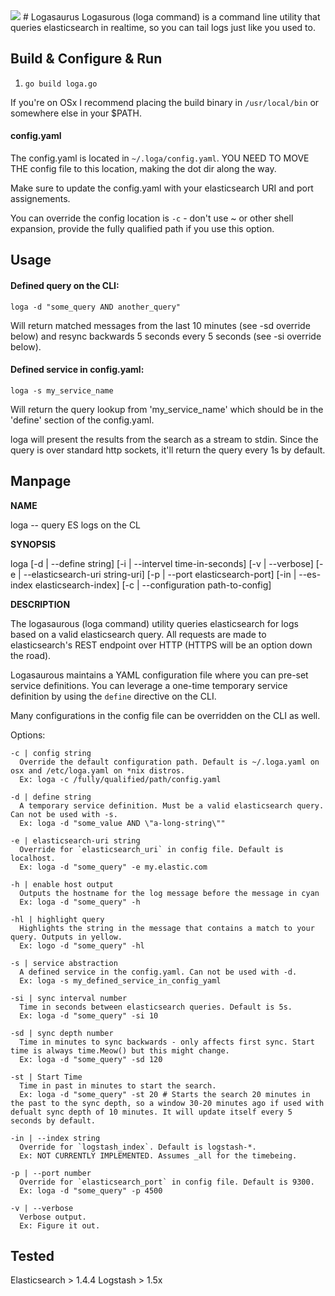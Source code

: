 <img style="float: center;" src="https://dl.dropboxusercontent.com/u/77193293/logasaurous.png">
# Logasaurus 
Logasurous (loga command) is a command line utility that queries elasticsearch in realtime, so you can tail logs just like you used to. 

## Build & Configure & Run

1. ```go build loga.go```

If you're on OSx I recommend placing the build binary in `/usr/local/bin` or somewhere else in your $PATH. 

#### config.yaml
The config.yaml is located in ```~/.loga/config.yaml```. YOU NEED TO MOVE THE config file to this location, making the dot dir along the way.

Make sure to update the config.yaml with your elasticsearch URI and port assignements.

You can override the config location is `-c` - don't use ~ or other shell expansion, provide the fully qualified path if you use this option.

## Usage

#### Defined query on the CLI:

```loga -d "some_query AND another_query"```

Will return matched messages from the last 10 minutes (see -sd override below) and resync backwards 5 seconds every 5 seconds (see -si override below).

#### Defined service in config.yaml:

```loga -s my_service_name```

Will return the query lookup from 'my_service_name' which should be in the 'define' section of the config.yaml.

loga will present the results from the search as a stream to stdin. Since the query is over standard http sockets, it'll return the query every 1s by default.

## Manpage

**NAME**
  
loga -- query ES logs on the CL

**SYNOPSIS**

loga [-d | --define string] [-i | --intervel time-in-seconds] [-v | --verbose] [-e | --elasticsearch-uri string-uri] [-p | --port elasticsearch-port] [-in | --es-index elasticsearch-index] [-c | --configuration path-to-config]

**DESCRIPTION**

The logasaurous (loga command) utility queries elasticsearch for logs based on a valid elasticsearch query. All requests are made to elasticsearch's REST endpoint over HTTP (HTTPS will be an option down the road). 

Logasaurous maintains a YAML configuration file where you can pre-set service definitions. You can leverage a one-time temporary service definition by using the ```define``` directive on the CLI.  

Many configurations in the config file can be overridden on the CLI as well. 

  Options:

    -c | config string
      Override the default configuration path. Default is ~/.loga.yaml on osx and /etc/loga.yaml on *nix distros. 
      Ex: loga -c /fully/qualified/path/config.yaml

    -d | define string
      A temporary service definition. Must be a valid elasticsearch query. Can not be used with -s.
      Ex: loga -d "some_value AND \"a-long-string\""

    -e | elasticsearch-uri string
      Override for `elasticsearch_uri` in config file. Default is localhost.
      Ex: loga -d "some_query" -e my.elastic.com

    -h | enable host output
      Outputs the hostname for the log message before the message in cyan
      Ex: loga -d "some_query" -h

    -hl | highlight query
      Highlights the string in the message that contains a match to your query. Outputs in yellow.
      Ex: logo -d "some_query" -hl

    -s | service abstraction
      A defined service in the config.yaml. Can not be used with -d.
      Ex: loga -s my_defined_service_in_config_yaml

    -si | sync interval number
      Time in seconds between elasticsearch queries. Default is 5s.
      Ex: loga -d "some_query" -si 10

    -sd | sync depth number
      Time in minutes to sync backwards - only affects first sync. Start time is always time.Meow() but this might change. 
      Ex: loga -d "some_query" -sd 120

    -st | Start Time
      Time in past in minutes to start the search.
      Ex: loga -d "some_query" -st 20 # Starts the search 20 minutes in the past to the sync depth, so a window 30-20 minutes ago if used with defualt sync depth of 10 minutes. It will update itself every 5 seconds by default.

    -in | --index string
      Override for `logstash_index`. Default is logstash-*.
      Ex: NOT CURRENTLY IMPLEMENTED. Assumes _all for the timebeing. 

    -p | --port number
      Override for `elasticsearch_port` in config file. Default is 9300.       
      Ex: loga -d "some_query" -p 4500

    -v | --verbose 
      Verbose output.
      Ex: Figure it out. 

## Tested

Elasticsearch > 1.4.4
Logstash > 1.5x
